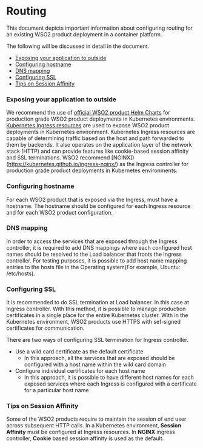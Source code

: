 # Routing

This document depicts important information about configuring routing for an existing WSO2 product deployment in a
 container platform.
 
The following will be discussed in detail in the document.

* [Exposing your application to outside](#exposing-your-application-to-outside )
* [Configuring hostname](#configuring-hostname)
* [DNS mapping](#dns-mapping)
* [Configuring SSL](#configuring-ssl)
* [Tips on Session Affinity](#tips-on-session-affinity)

### Exposing your application to outside

We recommend the use of [official WSO2 product Helm Charts](https://hub.helm.sh/charts/wso2) for production grade WSO2 
product deployments in Kubernetes environments. [Kubernetes Ingress resources](https://kubernetes.io/docs/concepts/services-networking/ingress/)
are used to expose WSO2 product deployments in Kubernetes environment. Kubernetes Ingress resources are capable of
determining traffic based on the host and path forwarded to them by backends. It also operates on the application
layer of the network stack (HTTP) and can provide features like cookie-based session affinity and SSL terminations.
WSO2 recommend [NGINX])(https://kubernetes.github.io/ingress-nginx/) as the Ingress controller for production grade 
product deployments in Kubernetes environments.

### Configuring hostname

For each WSO2 product that is exposed via the Ingress, must have a hostname. The hostname should be configured for
 each Ingress resource and for each WSO2 product configuration.



### DNS mapping

In order to access the services that are exposed through the Ingress controller, it is required to add DNS mappings
 where each configured host names should be resolved to the Load balancer that fronts the Ingress controller. For
testing purposes, it is possible to add host name mapping entries to the hosts file in the Operating system(For
 example, Ubuntu: /etc/hosts).
 
### Configuring SSL

It is recommended to do SSL termination at Load balancer. In this case at Ingress controller. With this method, it is possible
to manage production certificates in a single place for the entire Kubernetes cluster. With in the Kubernetes 
environment, WSO2 products use HTTPS with sef-signed certificates for communication. 

There are two ways of configuring SSL termination for Ingress controller.

* Use a wild card certificate as the default certificate
    * In this approach, all the services that are exposed should be configured with a host name within the wild card
     domain  
* Configure individual certificates for each host name
    * In this approach, it is possible to have different host names for each exposed services where each Ingress is
     configured with a certificate for a particular host name
     
### Tips on Session Affinity

Some of the WSO2 products require to maintain the session of end user across subsequent HTTP calls. In a Kubernetes
environment, **Session Affinity**  must be configured at Ingress resources. In **NGINX** ingress controller, **Cookie**
based session affinity is used as the default.  

